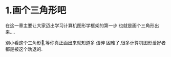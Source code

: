# 1.画个三角形吧

在这一章主要让大家迈出学习计算机图形学框架的第一步
也就是画个三角形出来....

别小看这个三角形🔺,等你真正画出来就知道多 <del>蛋碎</del> 困难了,很多计算机图形爱好者都是被这个劝退的.